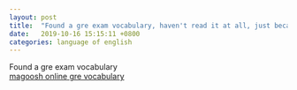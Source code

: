 ```yaml
---
layout: post
title:  "Found a gre exam vocabulary, haven't read it at all, just because it seems good."
date:   2019-10-16 15:15:11 +0800
categories: language of english
---
```

Found a gre exam vocabulary <br>
[magoosh online gre vocabulary](https://gre.magoosh.com/gre-vocabulary-ebook) <br>


